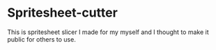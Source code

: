 # Spritesheet-cutter

This is spritesheet slicer I made for my myself and I thought to make it public for others to use.
